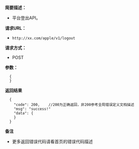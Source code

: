 **简要描述：**

- 平台登出API。

**请求URL：**
- ` http://xx.com/apple/v1/logout `

**请求方式：**
- POST

**参数：**
```
  {
  }
```


**返回结果**

``` 
  {
    "code": 200,    //200为正确返回，非200参考全局错误定义文档描述
    "msg": "success!"
    "data": {
    }
  }
```

**备注**

- 更多返回错误代码请看首页的错误代码描述